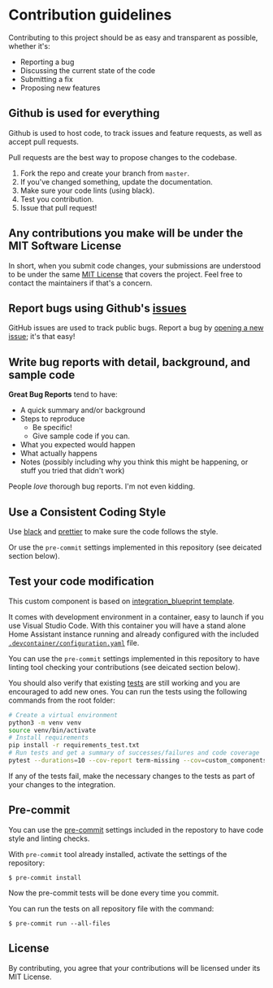 # Contribution guidelines

Contributing to this project should be as easy and transparent as possible, whether it's:

- Reporting a bug
- Discussing the current state of the code
- Submitting a fix
- Proposing new features

## Github is used for everything

Github is used to host code, to track issues and feature requests, as well as accept pull requests.

Pull requests are the best way to propose changes to the codebase.

1. Fork the repo and create your branch from `master`.
2. If you've changed something, update the documentation.
3. Make sure your code lints (using black).
4. Test you contribution.
5. Issue that pull request!

## Any contributions you make will be under the MIT Software License

In short, when you submit code changes, your submissions are understood to be under the same [MIT License](http://choosealicense.com/licenses/mit/) that covers the project. Feel free to contact the maintainers if that's a concern.

## Report bugs using Github's [issues](../../issues)

GitHub issues are used to track public bugs.
Report a bug by [opening a new issue](../../issues/new/choose); it's that easy!

## Write bug reports with detail, background, and sample code

**Great Bug Reports** tend to have:

- A quick summary and/or background
- Steps to reproduce
  - Be specific!
  - Give sample code if you can.
- What you expected would happen
- What actually happens
- Notes (possibly including why you think this might be happening, or stuff you tried that didn't work)

People _love_ thorough bug reports. I'm not even kidding.

## Use a Consistent Coding Style

Use [black](https://github.com/ambv/black) and [prettier](https://prettier.io/)
to make sure the code follows the style.

Or use the `pre-commit` settings implemented in this repository
(see deicated section below).

## Test your code modification

This custom component is based on [integration_blueprint template](https://github.com/custom-components/integration_blueprint).

It comes with development environment in a container, easy to launch
if you use Visual Studio Code. With this container you will have a stand alone
Home Assistant instance running and already configured with the included
[`.devcontainer/configuration.yaml`](./.devcontainer/configuration.yaml)
file.

You can use the `pre-commit` settings implemented in this repository to have
linting tool checking your contributions (see deicated section below).

You should also verify that existing [tests](./tests) are still working
and you are encouraged to add new ones.
You can run the tests using the following commands from the root folder:

```bash
# Create a virtual environment
python3 -m venv venv
source venv/bin/activate
# Install requirements
pip install -r requirements_test.txt
# Run tests and get a summary of successes/failures and code coverage
pytest --durations=10 --cov-report term-missing --cov=custom_components.connectedroom tests
```

If any of the tests fail, make the necessary changes to the tests as part of
your changes to the integration.

## Pre-commit

You can use the [pre-commit](https://pre-commit.com/) settings included in the
repostory to have code style and linting checks.

With `pre-commit` tool already installed,
activate the settings of the repository:

```console
$ pre-commit install
```

Now the pre-commit tests will be done every time you commit.

You can run the tests on all repository file with the command:

```console
$ pre-commit run --all-files
```

## License

By contributing, you agree that your contributions will be licensed under its MIT License.
